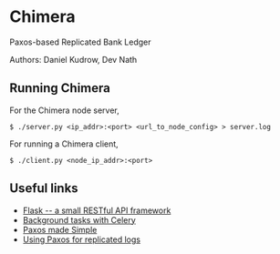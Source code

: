 # Chimera
Paxos-based Replicated Bank Ledger

Authors: Daniel Kudrow, Dev Nath

## Running Chimera
For the Chimera node server,
	
	$ ./server.py <ip_addr>:<port> <url_to_node_config> > server.log

For running a Chimera client,

	$ ./client.py <node_ip_addr>:<port>


## Useful links
* [Flask -- a small RESTful API framework](http://flask.pocoo.org/)
* [Background tasks with Celery](http://flask.pocoo.org/docs/0.10/patterns/celery/)
* [Paxos made Simple](http://research.microsoft.com/en-us/um/people/lamport/pubs/paxos-simple.pdf)
* [Using Paxos for replicated logs](http://www.youtube.com/watch?v=JEpsBg0AO6o)

